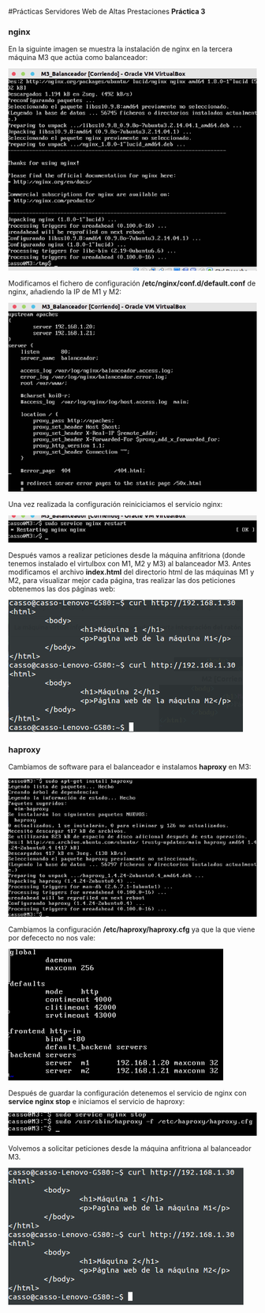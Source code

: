 #Prácticas Servidores Web de Altas Prestaciones
**Práctica 3**

### nginx 
En la siguinte imagen se muestra la instalación de nginx en la tercera máquina M3 que actúa como balanceador:  

![imagen](https://github.com/jimcase/swap15-16/blob/master/Practica3/images/image1.png)

Modificamos el fichero de configuración **/etc/nginx/conf.d/default.conf** de nginx, añadiendo la IP de M1 y M2:


![imagen](https://github.com/jimcase/swap15-16/blob/master/Practica3/images/image2.png)

Una vez realizada la configuración reiniciciamos el servicio nginx:


![imagen](https://github.com/jimcase/swap15-16/blob/master/Practica3/images/image3.png)

Después vamos a realizar peticiones desde la máquina anfitriona (donde tenemos instalado el virtulbox con M1, M2 y M3) al balanceador M3.
Antes modificamos el archivo **index.html** del directorio html de las máquinas M1 y M2, para visualizar mejor cada página, tras realizar las dos peticiones obtenemos las dos páginas web:


![imagen](https://github.com/jimcase/swap15-16/blob/master/Practica3/images/image4.png)

### haproxy 
Cambiamos de software para el balanceador e instalamos **haproxy** en M3:


![imagen](https://github.com/jimcase/swap15-16/blob/master/Practica3/images/image5.png)

Cambiamos la configuración **/etc/haproxy/haproxy.cfg** ya que la que viene por defececto no nos vale:


![imagen](https://github.com/jimcase/swap15-16/blob/master/Practica3/images/image6.png)

Después de guardar la configuración detenemos el servicio de nginx con **service nginx stop** e iniciamos el servicio de haproxy:


![imagen](https://github.com/jimcase/swap15-16/blob/master/Practica3/images/image7.png)

Volvemos a solicitar peticiones desde la máquina anfitriona al balanceador M3.


![imagen](https://github.com/jimcase/swap15-16/blob/master/Practica3/images/image8.png)




